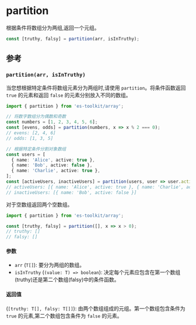# partition

根据条件将数组分为两组,返回一个元组。

```typescript
const [truthy, falsy] = partition(arr, isInTruthy);
```

## 参考

### `partition(arr, isInTruthy)`

当您想根据特定条件将数组元素分为两组时,请使用 `partition`。将条件函数返回 `true` 的元素和返回 `false` 的元素分别放入不同的数组。

```typescript
import { partition } from 'es-toolkit/array';

// 将数字数组分为偶数和奇数
const numbers = [1, 2, 3, 4, 5, 6];
const [evens, odds] = partition(numbers, x => x % 2 === 0);
// evens: [2, 4, 6]
// odds: [1, 3, 5]

// 根据特定条件分割对象数组
const users = [
  { name: 'Alice', active: true },
  { name: 'Bob', active: false },
  { name: 'Charlie', active: true },
];
const [activeUsers, inactiveUsers] = partition(users, user => user.active);
// activeUsers: [{ name: 'Alice', active: true }, { name: 'Charlie', active: true }]
// inactiveUsers: [{ name: 'Bob', active: false }]
```

对于空数组返回两个空数组。

```typescript
import { partition } from 'es-toolkit/array';

const [truthy, falsy] = partition([], x => x > 0);
// truthy: []
// falsy: []
```

#### 参数

- `arr` (`T[]`): 要分为两组的数组。
- `isInTruthy` (`(value: T) => boolean`): 决定每个元素应包含在第一个数组(truthy)还是第二个数组(falsy)中的条件函数。

#### 返回值

(`[truthy: T[], falsy: T[]]`): 由两个数组组成的元组。第一个数组包含条件为 `true` 的元素,第二个数组包含条件为 `false` 的元素。
